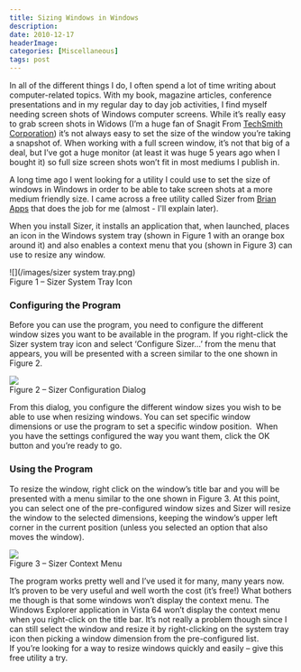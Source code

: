 ```yaml
---
title: Sizing Windows in Windows
description: 
date: 2010-12-17
headerImage: 
categories: [Miscellaneous]
tags: post
---
```


In all of the different things I do, I often spend a lot of time writing about computer-related topics. With my book, magazine articles, conference presentations and in my regular day to day job activities, I find myself needing screen shots of Windows computer screens. While it’s really easy to grab screen shots in Widows (I’m a huge fan of Snagit From [TechSmith Corporation](https://www.techsmith.com/)) it’s not always easy to set the size of the window you’re taking a snapshot of. When working with a full screen window, it’s not that big of a deal, but I’ve got a huge monitor (at least it was huge 5 years ago when I bought it) so full size screen shots won’t fit in most mediums I publish in.

A long time ago I went looking for a utility I could use to set the size of windows in Windows in order to be able to take screen shots at a more medium friendly size. I came across a free utility called Sizer from [Brian Apps](https://www.techsmith.com/) that does the job for me (almost - I'll explain later).

When you install Sizer, it installs an application that, when launched, places an icon in the Windows system tray (shown in Figure 1 with an orange box around it) and also enables a context menu that you (shown in Figure 3) can use to resize any window.

![](/images/sizer system tray.png)  
Figure 1 – Sizer System Tray Icon

### Configuring the Program

Before you can use the program, you need to configure the different window sizes you want to be available in the program. If you right-click the Sizer system tray icon and select ‘Configure Sizer…’ from the menu that appears, you will be presented with a screen similar to the one shown in Figure 2.  
  
![](/images/sizer_config.png)  
Figure 2 – Sizer Configuration Dialog

From this dialog, you configure the different window sizes you wish to be able to use when resizing windows. You can set specific window dimensions or use the program to set a specific window position.  When you have the settings configured the way you want them, click the OK button and you’re ready to go.

### Using the Program

To resize the window, right click on the window’s title bar and you will be presented with a menu similar to the one shown in Figure 3. At this point, you can select one of the pre-configured window sizes and Sizer will resize the window to the selected dimensions, keeping the window’s upper left corner in the current position (unless you selected an option that also moves the window).  
  
![](/images/sizer_rightclick.png)  
Figure 3 – Sizer Context Menu

The program works pretty well and I’ve used it for many, many years now. It’s proven to be very useful and well worth the cost (it’s free!) What bothers me though is that some windows won’t display the context menu. The Windows Explorer application in Vista 64 won’t display the context menu when you right-click on the title bar. It’s not really a problem though since I can still select the window and resize it by right-clicking on the system tray icon then picking a window dimension from the pre-configured list.  
If you’re looking for a way to resize windows quickly and easily – give this free utility a try.